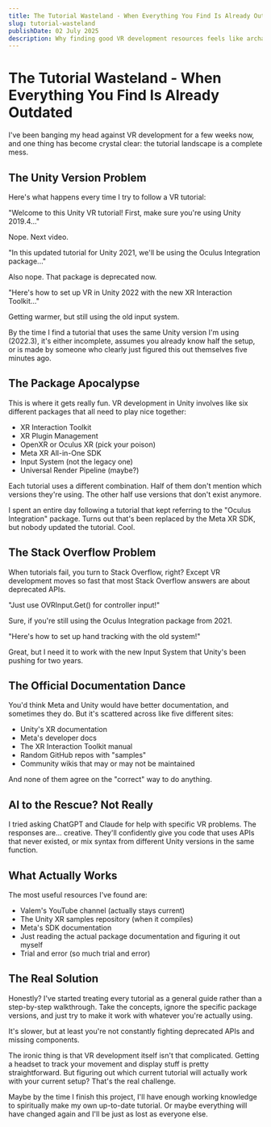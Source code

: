 ```yaml
---
title: The Tutorial Wasteland - When Everything You Find Is Already Outdated
slug: tutorial-wasteland
publishDate: 02 July 2025
description: Why finding good VR development resources feels like archaeology
---
```


# The Tutorial Wasteland - When Everything You Find Is Already Outdated

I've been banging my head against VR development for a few weeks now, and one thing has become crystal clear: the tutorial landscape is a complete mess.

## The Unity Version Problem

Here's what happens every time I try to follow a VR tutorial:

"Welcome to this Unity VR tutorial! First, make sure you're using Unity 2019.4..."

Nope. Next video.

"In this updated tutorial for Unity 2021, we'll be using the Oculus Integration package..."

Also nope. That package is deprecated now.

"Here's how to set up VR in Unity 2022 with the new XR Interaction Toolkit..."

Getting warmer, but still using the old input system.

By the time I find a tutorial that uses the same Unity version I'm using (2022.3), it's either incomplete, assumes you already know half the setup, or is made by someone who clearly just figured this out themselves five minutes ago.

## The Package Apocalypse

This is where it gets really fun. VR development in Unity involves like six different packages that all need to play nice together:
- XR Interaction Toolkit
- XR Plugin Management  
- OpenXR or Oculus XR (pick your poison)
- Meta XR All-in-One SDK
- Input System (not the legacy one)
- Universal Render Pipeline (maybe?)

Each tutorial uses a different combination. Half of them don't mention which versions they're using. The other half use versions that don't exist anymore.

I spent an entire day following a tutorial that kept referring to the "Oculus Integration" package. Turns out that's been replaced by the Meta XR SDK, but nobody updated the tutorial. Cool.

## The Stack Overflow Problem

When tutorials fail, you turn to Stack Overflow, right? Except VR development moves so fast that most Stack Overflow answers are about deprecated APIs.

"Just use OVRInput.Get() for controller input!"

Sure, if you're still using the Oculus Integration package from 2021.

"Here's how to set up hand tracking with the old system!"

Great, but I need it to work with the new Input System that Unity's been pushing for two years.

## The Official Documentation Dance

You'd think Meta and Unity would have better documentation, and sometimes they do. But it's scattered across like five different sites:
- Unity's XR documentation
- Meta's developer docs  
- The XR Interaction Toolkit manual
- Random GitHub repos with "samples"
- Community wikis that may or may not be maintained

And none of them agree on the "correct" way to do anything.

## AI to the Rescue? Not Really

I tried asking ChatGPT and Claude for help with specific VR problems. The responses are... creative. They'll confidently give you code that uses APIs that never existed, or mix syntax from different Unity versions in the same function.

## What Actually Works

The most useful resources I've found are:
- Valem's YouTube channel (actually stays current)
- The Unity XR samples repository (when it compiles)
- Meta's SDK documentation
- Just reading the actual package documentation and figuring it out myself
- Trial and error (so much trial and error)

## The Real Solution

Honestly? I've started treating every tutorial as a general guide rather than a step-by-step walkthrough. Take the concepts, ignore the specific package versions, and just try to make it work with whatever you're actually using.

It's slower, but at least you're not constantly fighting deprecated APIs and missing components.

The ironic thing is that VR development itself isn't that complicated. Getting a headset to track your movement and display stuff is pretty straightforward. But figuring out which current tutorial will actually work with your current setup? That's the real challenge.

Maybe by the time I finish this project, I'll have enough working knowledge to spiritually make my own up-to-date tutorial. Or maybe everything will have changed again and I'll be just as lost as everyone else.